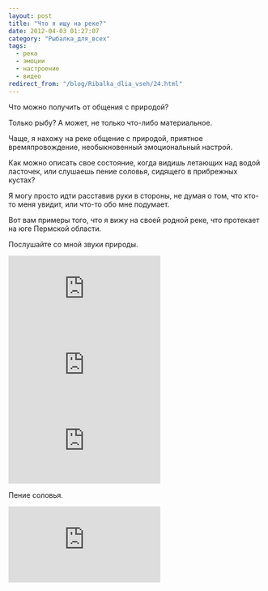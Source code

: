 ```yaml
---
layout: post
title: "Что я ищу на реке?"
date: 2012-04-03 01:27:07
category: "Рыбалка_для_всех"
tags:
  - река
  - эмоции
  - настроение
  - видео
redirect_from: "/blog/Ribalka_dlia_vseh/24.html"
---
```

Что можно получить от общения с природой?

Только рыбу? А может, не только что-либо материальное.

Чаще, я нахожу на реке общение с природой, приятное времяпровождение,
необыкновенный эмоциональный настрой.

Как можно описать свое состояние, когда видишь летающих над водой
ласточек, или слушаешь пение соловья, сидящего в прибрежных кустах?

Я могу просто идти расставив руки в стороны, не думая о том, что кто-то
меня увидит, или что-то обо мне подумает.

Вот вам примеры того, что я вижу на своей родной реке, что протекает на
юге Пермской области.

Послушайте со мной звуки природы.

<div class="video">
  <iframe src="https://www.youtube.com/embed/Q7OqMxvJxC8" frameborder="0" allowfullscreen></iframe>
</div>

<div class="video">
  <iframe src="https://www.youtube.com/embed/gOt2dgo3qa0" frameborder="0" allowfullscreen></iframe>
</div>

<div class="video">
  <iframe src="https://www.youtube.com/embed/IiBC91y1AbU" frameborder="0" allowfullscreen></iframe>
</div>

Пение соловья.

<div class="video">
  <iframe src="https://www.youtube.com/embed/TkHeq_Qmo88" frameborder="0" allowfullscreen></iframe>
</div>
